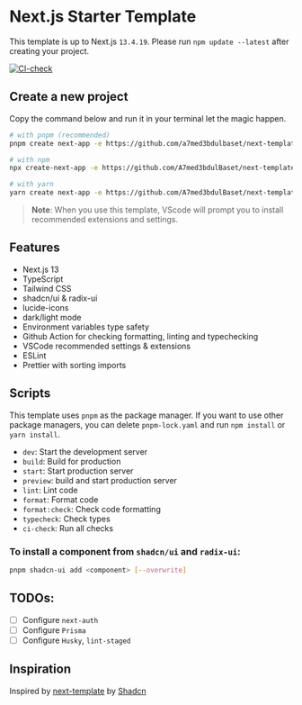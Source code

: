 # Next.js Starter Template

This template is up to Next.js `13.4.19`. Please run `npm update --latest` after creating your project.

[![CI-check](https://github.com/A7med3bdulBaset/next-template/actions/workflows/CI.yml/badge.svg)](https://github.com/A7med3bdulBaset/next-template/actions/workflows/CI.yml)

## Create a new project

Copy the command below and run it in your terminal let the magic happen.

```bash
# with pnpm (recommended)
pnpm create next-app -e https://github.com/a7med3bdulbaset/next-template my-app

# with npm
npx create-next-app -e https://github.com/A7med3bdulBaset/next-template my-app

# with yarn
yarn create next-app -e https://github.com/A7med3bdulBaset/next-template my-app
```

> **Note**: When you use this template, VScode will prompt you to install recommended extensions and settings.

## Features

- Next.js 13
- TypeScript
- Tailwind CSS
- shadcn/ui & radix-ui
- lucide-icons
- dark/light mode
- Environment variables type safety
- Github Action for checking formatting, linting and typechecking
- VSCode recommended settings & extensions
- ESLint
- Prettier with sorting imports


## Scripts

This template uses `pnpm` as the package manager. If you want to use other package managers, you can delete `pnpm-lock.yaml` and run `npm install` or `yarn install`.

-  `dev`: Start the development server
-  `build`: Build for production
-  `start`: Start production server
-  `preview`: build and start production server
-  `lint`: Lint code
-  `format`: Format code
-  `format:check`: Check code formatting
-  `typecheck`: Check types
-  `ci-check`: Run all checks

### To install a component from `shadcn/ui` and `radix-ui`:
```sh
pnpm shadcn-ui add <component> [--overwrite]
```

## TODOs:
- [ ] Configure `next-auth`
- [ ] Configure `Prisma`
- [ ] Configure `Husky`, `lint-staged`

## Inspiration

Inspired by [next-template](https://github.com/shadcn/next-template) by [Shadcn](https://github.com/shadcn)

